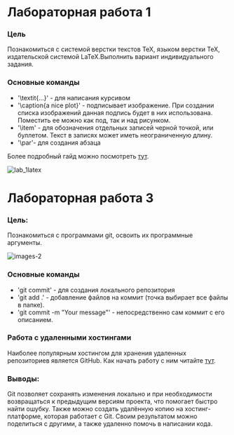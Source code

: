# Лабораторная работа 1

### Цель
Познакомиться с системой верстки текстов TeX, языком верстки TeX, издательской системой LaTeX.Выполнить вариант индивидуального задания.

### Основные команды 

* '\textit{...}' - для написания курсивом
* '\caption{a nice plot}' - подписывает изображение. При создании списка изображений данная подпись будет в них использована. Поместить ее можно как под, так и над рисунком.
* '\item' - для обозначения отдельных записей черной точкой, или буллетом. Текст в записях может иметь неограниченную длину.
* '\par'- для создания абзаца

Более подробный гайд можно посмотреть [тут](https://habr.com/ru/companies/ruvds/articles/574352/).

![lab_1latex](https://github.com/user-attachments/assets/5af84133-1493-4286-9dc1-c778c620b1f7)

# Лабораторная работа 3

### Цель:
Познакомиться с программами git, освоить их программные аргументы.

![images-2](https://github.com/user-attachments/assets/08b75428-452f-4fd1-8085-e4311be568e0)

### Основные команды

* 'git commit' - для создания локального репозитория
* 'git add .' - добавление файлов на коммит (точка выбирает все файлы в папке).
* 'git commit -m "Your message"' - непосредственно сам коммит с его описанием.

### Работа с удаленными хостингами

Наиболее популярным хостингом для хранения удаленных репозиториев является GitHub.
Как начать работу с ним читайте [тут](https://ru.hexlet.io/courses/intro_to_git/lessons/github/theory_unit).

### Выводы:

Git позволяет сохранять изменения локально и при необходимости возвращаться к предыдущим версиям проекта, что помогает быстро найти ошубку. Также можно создать удалённую копию на хостинг-платформе, которая работает с Git. Своим результатом можно поделиться с другими, а также удаленно помочь в написании кода.
